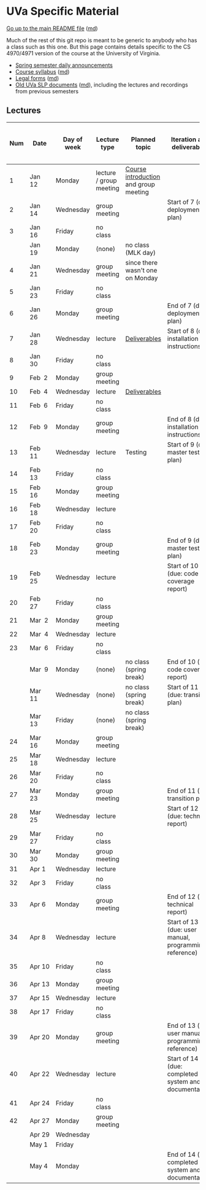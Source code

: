 UVa Specific Material
=====================

[Go up to the main README file](../README.html) ([md](../README.md))

Much of the rest of this git repo is meant to be generic to anybody who has a class such as this one.  But this page contains details specific to the CS 4970/4971 version of the course at the University of Virginia.

- [Spring semester daily announcements][5]
- [Course syllabus][1] ([md][2])
- [Legal forms][3] ([md][4])
- [Old UVa SLP documents][6] ([md][7]), including the lectures and recordings from previous semesters

Lectures
--------

| Num | Date        | Day of week | Lecture type  | Planned topic |Iteration and deliverables| Actual lecture progress (and recording) | 
|-----|-------------|-------------|---------------|---------------|-------------|----------------------------| 
| 1 | Jan&nbsp; 12 | Monday | lecture / group meeting | [Course introduction][71] and group meeting |  |  |  
| 2 | Jan&nbsp; 14 | Wednesday | group meeting |  | Start of 7 (due: deployment plan) |  |  
| 3 | Jan&nbsp; 16 | Friday | no class |  |  |  |  
|  | Jan&nbsp; 19 | Monday | (none) | no class (MLK day) |  |  |  
| 4 | Jan&nbsp; 21 | Wednesday | group meeting | since there wasn't one on Monday |  |  |  
| 5 | Jan&nbsp; 23 | Friday | no class |  |  |  |  
| 6 | Jan&nbsp; 26 | Monday | group meeting |  | End of 7 (due: deployment plan) |  |  
| 7 | Jan&nbsp; 28 | Wednesday | lecture | [Deliverables][72] | Start of 8 (due: installation instructions) |  slides 0 to 8-6 ([recording][115]) |  
| 8 | Jan&nbsp; 30 | Friday | no class |  |  |  |  
| 9 | Feb&nbsp; 2 | Monday | group meeting |  |  |  |  
| 10 | Feb&nbsp; 4 | Wednesday | lecture | [Deliverables][72] |  |  |  
| 11 | Feb&nbsp; 6 | Friday | no class |  |  |  |  
| 12 | Feb&nbsp; 9 | Monday | group meeting |  | End of 8 (due: installation instructions) |  |  
| 13 | Feb&nbsp; 11 | Wednesday | lecture | Testing | Start of 9 (due: master test plan) |  |  
| 14 | Feb&nbsp; 13 | Friday | no class |  |  |  |  
| 15 | Feb&nbsp; 16 | Monday | group meeting |  |  |  |  
| 16 | Feb&nbsp; 18 | Wednesday | lecture |  |  |  |  
| 17 | Feb&nbsp; 20 | Friday | no class |  |  |  |  
| 18 | Feb&nbsp; 23 | Monday | group meeting |  | End of 9 (due: master test plan) |  |  
| 19 | Feb&nbsp; 25 | Wednesday | lecture |  | Start of 10 (due: code coverage report) |  |  
| 20 | Feb&nbsp; 27 | Friday | no class |  |  |  |  
| 21 | Mar&nbsp; 2 | Monday | group meeting |  |  |  |  
| 22 | Mar&nbsp; 4 | Wednesday | lecture |  |  |  |  
| 23 | Mar&nbsp; 6 | Friday | no class |  |  |  |  
|  | Mar&nbsp; 9 | Monday | (none) | no class (spring break) | End of 10 (due: code coverage report) |  |  
|  | Mar&nbsp; 11 | Wednesday | (none) | no class (spring break) | Start of 11 (due: transition plan) |  |  
|  | Mar&nbsp; 13 | Friday | (none) | no class (spring break) |  |  |  
| 24 | Mar&nbsp; 16 | Monday | group meeting |  |  |  |  
| 25 | Mar&nbsp; 18 | Wednesday | lecture |  |  |  |  
| 26 | Mar&nbsp; 20 | Friday | no class |  |  |  |  
| 27 | Mar&nbsp; 23 | Monday | group meeting |  | End of 11 (due: transition plan) |  |  
| 28 | Mar&nbsp; 25 | Wednesday | lecture |  | Start of 12 (due: technical report) |  |  
| 29 | Mar&nbsp; 27 | Friday | no class |  |  |  |  
| 30 | Mar&nbsp; 30 | Monday | group meeting |  |  |  |  
| 31 | Apr&nbsp;1 | Wednesday | lecture |  |  |  |  
| 32 | Apr&nbsp;3 | Friday | no class |  |  |  |  
| 33 | Apr&nbsp;6 | Monday | group meeting |  | End of 12 (due: technical report) |  |  
| 34 | Apr&nbsp;8 | Wednesday | lecture |  | Start of 13 (due: user manual, programming reference) |  |  
| 35 | Apr&nbsp;10 | Friday | no class |  |  |  |  
| 36 | Apr&nbsp;13 | Monday | group meeting |  |  |  |  
| 37 | Apr&nbsp;15 | Wednesday | lecture |  |  |  |  
| 38 | Apr&nbsp;17 | Friday | no class |  |  |  |  
| 39 | Apr&nbsp;20 | Monday | group meeting |  | End of 13 (due: user manual, programming reference) |  |  
| 40 | Apr&nbsp;22 | Wednesday | lecture |  | Start of 14 (due: completed system and documentation) |  |  
| 41 | Apr&nbsp;24 | Friday | no class |  |  |  |  
| 42 | Apr&nbsp;27 | Monday | group meeting |  |  |  |  
|  | Apr&nbsp;29 | Wednesday |  |  |  |  |  
|  | May&nbsp;1 | Friday |  |  |  |  |  
|  | May&nbsp;4 | Monday |  |  | End of 14 (due: completed system and documentation) |  |  



[1]: syllabus.html
[2]: syllabus.md
[3]: legal.html
[4]: legal.md
[5]: daily-announcements.html
[6]: old/index.html
[7]: old/index.md

[20]: ../docs/hw-git.html
[21]: ../docs/hw-git.md
[22]: ../docs/hw-frameworks.html
[23]: ../docs/hw-frameworks.md

[51]: ../slides/fall/01-intro.html
[52]: ../slides/fall/02-development-methods.html
[53]: ../slides/fall/03-legal.html
[54]: ../slides/fall/04-frameworks.html
[55]: ../slides/fall/05-requirements.html
[56]: ../slides/fall/06-project-start.html
[57]: ../slides/fall/07-customer-meetings.html
[58]: ../slides/fall/08-estimation.html
[59]: ../slides/fall/09-wireframing.html
[60]: ../slides/fall/10-documentation.html
[61]: ../slides/fall/11-ci-testing.html

[71]: ../slides/spring/01-intro.html
[72]: ../slides/spring/02-deliverables.html

[80]: ../slides/fall/daily-announcements.html#pivotal
[81]: ../slides/fall/daily-announcements.html#citestingworkday

[101]: https://collab.itc.virginia.edu/access/content/group/54bcbf62-81cb-45bc-bf8c-c7d46467bba5/lectures/01-intro-1/01-intro-1.htm
[102]: https://collab.itc.virginia.edu/access/content/group/54bcbf62-81cb-45bc-bf8c-c7d46467bba5/lectures/02-dev-methods-1/02-dev-methods-1.htm
[103]: https://collab.itc.virginia.edu/access/content/group/54bcbf62-81cb-45bc-bf8c-c7d46467bba5/lectures/02-dev-methods-2/02-dev-methods-2.htm
[104]: https://collab.itc.virginia.edu/access/content/group/54bcbf62-81cb-45bc-bf8c-c7d46467bba5/lectures/03-legal-1/03-legal-1.htm
[105]: https://collab.itc.virginia.edu/access/content/group/54bcbf62-81cb-45bc-bf8c-c7d46467bba5/lectures/04-frameworks-1/04-frameworks-1.htm
[106]: https://collab.itc.virginia.edu/access/content/group/54bcbf62-81cb-45bc-bf8c-c7d46467bba5/lectures/04-frameworks-2/04-frameworks-2.htm
[107]: https://collab.itc.virginia.edu/access/content/group/54bcbf62-81cb-45bc-bf8c-c7d46467bba5/lectures/05-requirements-1/05-requirements-1.htm
[108]: https://collab.itc.virginia.edu/access/content/group/54bcbf62-81cb-45bc-bf8c-c7d46467bba5/lectures/05-requirements-2/05-requirements-2.htm
[109]: https://collab.itc.virginia.edu/access/content/group/54bcbf62-81cb-45bc-bf8c-c7d46467bba5/lectures/06-project-start-1/06-project-start-1.htm
[110]: https://collab.itc.virginia.edu/access/content/group/54bcbf62-81cb-45bc-bf8c-c7d46467bba5/lectures/07-customer-meetings-1/07-customer-meetings-1.htm
[111]: https://collab.itc.virginia.edu/access/content/group/54bcbf62-81cb-45bc-bf8c-c7d46467bba5/lectures/08-estimation/08-estimation.htm
[112]: https://collab.itc.virginia.edu/access/content/group/54bcbf62-81cb-45bc-bf8c-c7d46467bba5/lectures/09-wireframing/09-wireframing.htm
[113]: https://collab.itc.virginia.edu/access/content/group/54bcbf62-81cb-45bc-bf8c-c7d46467bba5/lectures/10-documentation/10-documentation.htm
[114]: https://collab.itc.virginia.edu/access/content/group/54bcbf62-81cb-45bc-bf8c-c7d46467bba5/lectures/11-ci-testing/11-ci-testing.htm
[115]: https://collab.itc.virginia.edu/access/content/group/54bcbf62-81cb-45bc-bf8c-c7d46467bba5/lectures/02-deliverables-1/02-deliverables-1.htm
